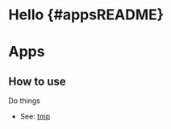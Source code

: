Hello {#appsREADME}
=================

# Apps
## How to use

Do things
 - See: [tmp](/docs/README.md)
